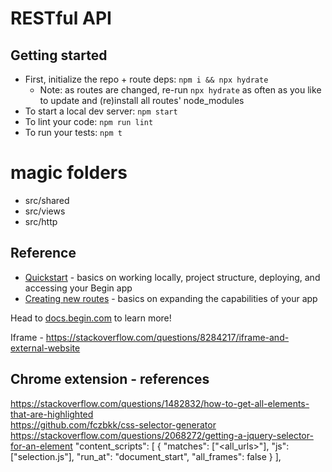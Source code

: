 # RESTful API


## Getting started
- First, initialize the repo + route deps: `npm i && npx hydrate`
  - Note: as routes are changed, re-run `npx hydrate` as often as you like to update and (re)install all routes' node_modules
- To start a local dev server: `npm start`
- To lint your code: `npm run lint`
- To run your tests: `npm t`

# magic folders

- src/shared
- src/views
- src/http


## Reference
- [Quickstart](https://docs.begin.com/en/getting-started/quickstart/) - basics on working locally, project structure, deploying, and accessing your Begin app
- [Creating new routes](https://docs.begin.com/en/functions/creating-new-functions) - basics on expanding the capabilities of your app

Head to [docs.begin.com](https://docs.begin.com/) to learn more!

Iframe - https://stackoverflow.com/questions/8284217/iframe-and-external-website

## Chrome extension - references

https://stackoverflow.com/questions/1482832/how-to-get-all-elements-that-are-highlighted  
https://github.com/fczbkk/css-selector-generator  
https://stackoverflow.com/questions/2068272/getting-a-jquery-selector-for-an-element
"content_scripts": [
  {
    "matches": ["<all_urls>"],
    "js": ["selection.js"],
    "run_at": "document_start",
    "all_frames": false
  }
],
